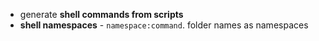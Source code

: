 +   generate **shell commands from scripts**
+   **shell namespaces** - `namespace:command`. folder names as namespaces
